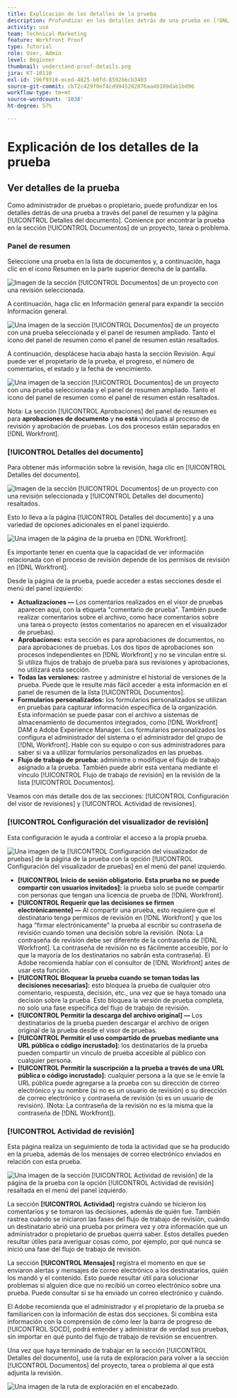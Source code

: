 ```yaml
---
title: Explicación de los detalles de la prueba
description: Profundizar en los detalles detrás de una prueba en [!DNL  Workfront] a través del panel de resumen y la página [!UICONTROL Detalles del documento].
activity: use
team: Technical Marketing
feature: Workfront Proof
type: Tutorial
role: User, Admin
level: Beginner
thumbnail: understand-proof-details.png
jira: KT-10110
exl-id: 196f9318-eced-4825-b0fd-8592b6cb3403
source-git-commit: cb72c429f0ef4cd9945282876aa49189dab1bd96
workflow-type: tm+mt
source-wordcount: '1038'
ht-degree: 57%

---
```


# Explicación de los detalles de la prueba

## Ver detalles de la prueba

Como administrador de pruebas o propietario, puede profundizar en los detalles detrás de una prueba a través del panel de resumen y la página [!UICONTROL Detalles del documento]. Comience por encontrar la prueba en la sección [!UICONTROL Documentos] de un proyecto, tarea o problema.

### Panel de resumen

Seleccione una prueba en la lista de documentos y, a continuación, haga clic en el icono Resumen en la parte superior derecha de la pantalla.

![Imagen de la sección [!UICONTROL Documentos] de un proyecto con una revisión seleccionada.](assets/document-summary-1.png)

A continuación, haga clic en Información general para expandir la sección Información general.

![Una imagen de la sección [!UICONTROL Documentos] de un proyecto con una prueba seleccionada y el panel de resumen ampliado. Tanto el icono del panel de resumen como el panel de resumen están resaltados.](assets/document-summary-2.png)

A continuación, desplácese hacia abajo hasta la sección Revisión. Aquí puede ver el propietario de la prueba, el progreso, el número de comentarios, el estado y la fecha de vencimiento.

![Una imagen de la sección [!UICONTROL Documentos] de un proyecto con una prueba seleccionada y el panel de resumen ampliado. Tanto el icono del panel de resumen como el panel de resumen están resaltados.](assets/document-summary-3.png)

Nota: La sección [!UICONTROL Aprobaciones] del panel de resumen es para **aprobaciones de documento** y **no está** vinculada al proceso de revisión y aprobación de pruebas. Los dos procesos están separados en [!DNL Workfront].

### [!UICONTROL Detalles del documento]

Para obtener más información sobre la revisión, haga clic en [!UICONTROL Detalles del documento].

![Imagen de la sección [!UICONTROL Documentos] de un proyecto con una revisión seleccionada y [!UICONTROL Detalles del documento] resaltados.](assets/document-summary-4.png)

Esto lo lleva a la página [!UICONTROL Detalles del documento] y a una variedad de opciones adicionales en el panel izquierdo.

![Una imagen de la página de la prueba en [!DNL  Workfront].](assets/document-details.png)

Es importante tener en cuenta que la capacidad de ver información relacionada con el proceso de revisión depende de los permisos de revisión en [!DNL Workfront].

Desde la página de la prueba, puede acceder a estas secciones desde el menú del panel izquierdo:

* **Actualizaciones —** Los comentarios realizados en el visor de pruebas aparecen aquí, con la etiqueta &quot;comentario de prueba&quot;. También puede realizar comentarios sobre el archivo, como hace comentarios sobre una tarea o proyecto (estos comentarios no aparecen en el visualizador de pruebas).
* **Aprobaciones:** esta sección es para aprobaciones de documentos, no para aprobaciones de pruebas. Los dos tipos de aprobaciones son procesos independientes en [!DNL Workfront] y no se vinculan entre sí. Si utiliza flujos de trabajo de prueba para sus revisiones y aprobaciones, no utilizará esta sección.
* **Todas las versiones:** rastree y administre el historial de versiones de la prueba. Puede que le resulte más fácil acceder a esta información en el panel de resumen de la lista [!UICONTROL Documentos].
* **Formularios personalizados:** los formularios personalizados se utilizan en pruebas para capturar información específica de la organización. Esta información se puede pasar con el archivo a sistemas de almacenamiento de documentos integrados, como [!DNL Workfront] DAM o Adobe Experience Manager. Los formularios personalizados los configura el administrador del sistema o el administrador del grupo de [!DNL Workfront]. Hable con su equipo o con sus administradores para saber si va a utilizar formularios personalizados en las pruebas.
* **Flujo de trabajo de prueba:** administre o modifique el flujo de trabajo asignado a la prueba. También puede abrir esta ventana mediante el vínculo [!UICONTROL Flujo de trabajo de revisión] en la revisión de la lista [!UICONTROL Documentos].

Veamos con más detalle dos de las secciones: [!UICONTROL Configuración del visor de revisiones] y [!UICONTROL Actividad de revisiones].

### [!UICONTROL Configuración del visualizador de revisión]

Esta configuración le ayuda a controlar el acceso a la propia prueba.

![Una imagen de la [!UICONTROL Configuración del visualizador de pruebas] de la página de la prueba con la opción [!UICONTROL Configuración del visualizador de pruebas] en el menú del panel izquierdo.](assets/proofing-settings-on-details-page.png)

* **[!UICONTROL Inicio de sesión obligatorio. Esta prueba no se puede compartir con usuarios invitados]:** la prueba solo se puede compartir con personas que tengan una licencia de prueba de [!DNL Workfront].
* **[!UICONTROL Requerir que las decisiones se firmen electrónicamente] —** Al compartir una prueba, esto requiere que el destinatario tenga permisos de revisión en [!DNL Workfront] y que los haga &quot;firmar electrónicamente&quot; la prueba al escribir su contraseña de revisión cuando tomen una decisión sobre la revisión. (Nota: La contraseña de revisión debe ser diferente de la contraseña de [!DNL Workfront]. La contraseña de revisión no es fácilmente accesible, por lo que la mayoría de los destinatarios no sabrán esta contraseña). El Adobe recomienda hablar con el consultor de [!DNL Workfront] antes de usar esta función.
* **[!UICONTROL Bloquear la prueba cuando se toman todas las decisiones necesarias]:** esto bloquea la prueba de cualquier otro comentario, respuesta, decisión, etc., una vez que se haya tomado una decisión sobre la prueba. Esto bloquea la versión de prueba completa, no solo una fase específica del flujo de trabajo de revisión.
* **[!UICONTROL Permitir la descarga del archivo original] —** Los destinatarios de la prueba pueden descargar el archivo de origen original de la prueba desde el visor de pruebas.
* **[!UICONTROL Permitir el uso compartido de pruebas mediante una URL pública o código incrustado]:** los destinatarios de la prueba pueden compartir un vínculo de prueba accesible al público con cualquier persona.
* **[!UICONTROL Permitir la suscripción a la prueba a través de una URL pública o código incrustado]:** cualquier persona a la que se le envíe la URL pública puede agregarse a la prueba con su dirección de correo electrónico y su nombre (si no es un usuario de revisión) o su dirección de correo electrónico y contraseña de revisión (si es un usuario de revisión). (Nota: La contraseña de la revisión no es la misma que la contraseña de [!DNL Workfront]).


### [!UICONTROL Actividad de revisión]

Esta página realiza un seguimiento de toda la actividad que se ha producido en la prueba, además de los mensajes de correo electrónico enviados en relación con esta prueba.

![Una imagen de la sección [!UICONTROL Actividad de revisión] de la página de la prueba con la opción [!UICONTROL Actividad de revisión] resaltada en el menú del panel izquierdo.](assets/proofing-activity-in-details.png)

La sección **[!UICONTROL Actividad]** registra cuándo se hicieron los comentarios y se tomaron las decisiones, además de quién fue. También rastrea cuándo se iniciaron las fases del flujo de trabajo de revisión, cuándo un destinatario abrió una prueba por primera vez y otra información que un administrador o propietario de pruebas querrá saber. Estos detalles pueden resultar útiles para averiguar cosas como, por ejemplo, por qué nunca se inició una fase del flujo de trabajo de revisión.

La sección **[!UICONTROL Mensajes]** registra el momento en que se enviaron alertas y mensajes de correo electrónico a los destinatarios, quién los mandó y el contenido. Esto puede resultar útil para solucionar problemas si alguien dice que no recibió un correo electrónico sobre una prueba. Puede consultar si se ha enviado un correo electrónico y cuándo.

El Adobe recomienda que el administrador y el propietario de la prueba se familiaricen con la información de estas dos secciones. Si combina esta información con la comprensión de cómo leer la barra de progreso de [!UICONTROL SOCD], podrá entender y administrar de verdad sus pruebas, sin importar en qué punto del flujo de trabajo de revisión se encuentren.

Una vez que haya terminado de trabajar en la sección [!UICONTROL Detalles del documento], use la ruta de exploración para volver a la sección [!UICONTROL Documentos] del proyecto, tarea o problema al que está adjunta la revisión.

![Una imagen de la ruta de exploración en el encabezado.](assets/proof-breadcrumb.png)

<!--
#### Learn more
* [!UICONTROL Document details] overview
* Add a custom form to a document
* Request document approvals
* Summary for documents overview
* View activity on a proof within [!DNL Workfront]
-->
